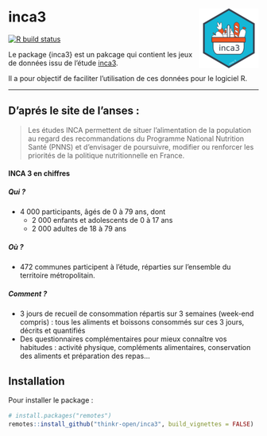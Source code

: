 
<!-- README.md is generated from README.Rmd. Please edit that file -->

# inca3 <img src="pkgdown/favicon/apple-touch-icon.png" align="right" alt="" width="120" />

<!-- badges: start -->

[![R build
status](https://github.com/ThinkR-open/inca3/workflows/R-CMD-check/badge.svg)](https://github.com/ThinkR-open/inca3/actions)
<!-- badges: end -->

<!-- description: start -->

Le package {inca3} est un pakcage qui contient les jeux de données issu
de l’étude
[inca3](https://www.anses.fr/fr/content/etude-inca-3-pr%C3%A9sentation).

Il a pour objectif de faciliter l’utilisation de ces données pour le
logiciel R.

<hr>

</hr>

## D’aprés le site de l’anses :

> Les études INCA permettent de situer l’alimentation de la population
> au regard des recommandations du Programme National Nutrition Santé
> (PNNS) et d’envisager de poursuivre, modifier ou renforcer les
> priorités de la politique nutritionnelle en France.

#### INCA 3 en chiffres

##### Qui ?

  - 4 000 participants, âgés de 0 à 79 ans, dont
      - 2 000 enfants et adolescents de 0 à 17 ans
      - 2 000 adultes de 18 à 79 ans

##### Où ?

  - 472 communes participent à l’étude, réparties sur l’ensemble du
    territoire métropolitain.

##### Comment ?

  - 3 jours de recueil de consommation répartis sur 3 semaines (week-end
    compris) : tous les aliments et boissons consommés sur ces 3 jours,
    décrits et quantifiés
  - Des questionnaires complémentaires pour mieux connaître vos
    habitudes : activité physique, compléments alimentaires,
    conservation des aliments et préparation des repas…

<!-- description: end -->

## Installation

<!-- install: start -->

Pour installer le package :

``` r
# install.packages("remotes")
remotes::install_github("thinkr-open/inca3", build_vignettes = FALSE)
```
